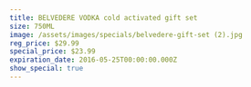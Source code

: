 ```yaml
---
title: BELVEDERE VODKA cold activated gift set
size: 750ML
image: /assets/images/specials/belvedere-gift-set (2).jpg
reg_price: $29.99
special_price: $23.99
expiration_date: 2016-05-25T00:00:00.000Z
show_special: true
---
```



